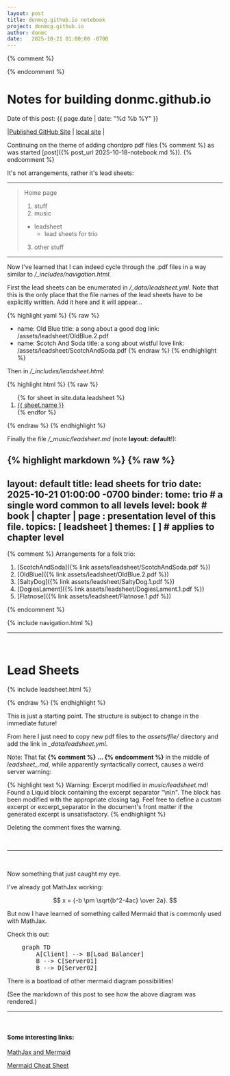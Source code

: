 ```yaml
---
layout: post
title: donmcg.github.io notebook 
project: donmcg.github.io
author: donmc
date:   2025-10-21 01:00:00 -0700
---
```


{% comment %}
<head>
    <script type="text/javascript" async
      src="https://cdnjs.cloudflare.com/ajax/libs/mathjax/2.7.7/MathJax.js?config=TeX-MML-AM_CHTML">
    </script>
</head>
{% endcomment %}

# Notes for building donmc.github.io
Date of this post: {{ page.date | date: "%d %b %Y" }}

|[Published GitHub Site](https://donmcg.github.io) | [local site](http://localhost:4000) |

Continuing on the theme of adding chordpro pdf files
{% comment %}
as was started [post]({% post_url 2025-10-18-notebook.md %}).
{% endcomment %}

It's not arrangements, rather it's lead sheets:

---

> Home page
> 
> 1. stuff
> 2. music
>   - leadsheet
>     - lead sheets for trio
> 3. other stuff

---

Now I've learned that I can indeed cycle through the .pdf files 
in a way similar to */_includes/navigation.html*.

First the lead sheets can be enumerated in */_data/leadsheet.yml*.
Note that this is the only place that the file names of the
lead sheets have to be explicitly written.  Add it here and it will
appear...

{% highlight yaml %}
{% raw %}

- name: Old Blue
  title: a song about a good dog
  link: /assets/leadsheet/OldBlue.2.pdf
- name: Scotch And Soda
  title: a song about wistful love
  link: /assets/leadsheet/ScotchAndSoda.pdf
{% endraw %}
{% endhighlight %}

Then in */_includes/leadsheet.html*:

{% highlight html %}
{% raw %}
<ol>
  {% for sheet in site.data.leadsheet %}
	<li>
		<a href="{{ sheet.link }}" title="{{ sheet.title }}" >
			{{ sheet.name }} </a>
	</li>
  {% endfor %}

</ol>
{% endraw %}
{% endhighlight %}

Finally the file */_music/_leadsheet_.md* (note **layout: default**!):

{% highlight markdown %}
{% raw %}
---
layout: default
title: lead sheets for trio
date:   2025-10-21 01:00:00 -0700
binder:
  tome:  trio  # a single word common to all levels
  level: book # book | chapter | page : presentation level of this file.
  topics: [ leadsheet ]
  themes: [ ] # applies to chapter level
---

{% comment %}
Arrangements for a folk trio:

1. [ScotchAndSoda]({% link assets/leadsheet/ScotchAndSoda.pdf %})
1. [OldBlue]({% link assets/leadsheet/OldBlue.2.pdf %})
1. [SaltyDog]({% link assets/leadsheet/SaltyDog.1.pdf %})
1. [DogiesLament]({% link assets/leadsheet/DogiesLament.1.pdf %})
1. [Flatnose]({% link assets/leadsheet/Flatnose.1.pdf %})

{% endcomment %}

{% include navigation.html %}

---

&nbsp;

# Lead Sheets

{% include leadsheet.html %}

{% endraw %}
{% endhighlight %}


This is just a starting point.  The structure is subject to change
in the immediate future!

From here I just need to copy new pdf files to the *assets/file/* directory
and add the link in *_data/leadsheet.yml*. 

Note: That fat **{% comment %} ... {% endcomment %}** in the middle 
of *leadsheet_.md*, while apparently syntactically correct, causes 
a weird server warning:

{% highlight text %}
Warning: Excerpt modified in _music/leadsheet_.md!
         Found a Liquid block containing the excerpt separator "\n\n". 
         The block has been modified with the appropriate closing tag.
         Feel free to define a custom excerpt or excerpt_separator in the document's front matter if the generated excerpt is unsatisfactory.
{% endhighlight %}

Deleting the comment fixes the warning.

&nbsp;

---

&nbsp;

Now something that just caught my eye.

I've already got MathJax working:

$$ x = {-b \pm \sqrt{b^2-4ac} \over 2a}. $$

But now I have learned of something called Mermaid that is commonly used with MathJax.

Check this out:

<head>
    <script type="module">
      import mermaid from 'https://cdn.jsdelivr.net/npm/mermaid@10/dist/mermaid.esm.min.mjs';
      mermaid.initialize({ startOnLoad: true });
    </script>
</head>

<pre class="mermaid">
    graph TD
        A[Client] --> B[Load Balancer]
        B --> C[Server01]
        B --> D[Server02]
</pre>

There is a boatload of other mermaid diagram possibilities!

(See the markdown of this post to see how the above diagram was rendered.)

---
&nbsp;
#### Some interesting links:

[MathJax and Mermaid](https://reflectivetechconsulting.com/jamstack-eleventy-custom/post-sample/mathjax-(mathematical-expressions)-and-mermaid-(graphs)/)

[Mermaid Cheat Sheet](https://jojozhuang.github.io/tutorial/mermaid-cheat-sheet/)
